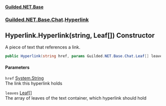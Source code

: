 
#### [Guilded.NET.Base](index 'index')
### [Guilded.NET.Base.Chat](index#Guilded_NET_Base_Chat 'Guilded.NET.Base.Chat').[Hyperlink](Hyperlink 'Guilded.NET.Base.Chat.Hyperlink')
## Hyperlink.Hyperlink(string, Leaf[]) Constructor
A piece of text that references a link.  
```csharp
public Hyperlink(string href, params Guilded.NET.Base.Chat.Leaf[] leaves);
```

#### Parameters
<a name='Guilded_NET_Base_Chat_Hyperlink_Hyperlink(string_Guilded_NET_Base_Chat_Leaf__)_href'></a>
`href` [System.String](https://docs.microsoft.com/en-us/dotnet/api/System.String 'System.String')  
The link this hyperlink holds
  
<a name='Guilded_NET_Base_Chat_Hyperlink_Hyperlink(string_Guilded_NET_Base_Chat_Leaf__)_leaves'></a>
`leaves` [Leaf](Leaf 'Guilded.NET.Base.Chat.Leaf')[[]](https://docs.microsoft.com/en-us/dotnet/api/System.Array 'System.Array')  
The array of leaves of the text container, which hyperlink should hold
  
